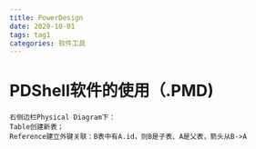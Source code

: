 ```yaml
---
title: PowerDesign
date: 2020-10-01
tags: tag1
categories: 软件工具
---
```

# PDShell软件的使用（.PMD)
```
右侧边栏Physical Diagram下：  
Table创建新表；  
Reference建立外键关联：B表中有A.id，则B是子表、A是父表，箭头从B->A

```

